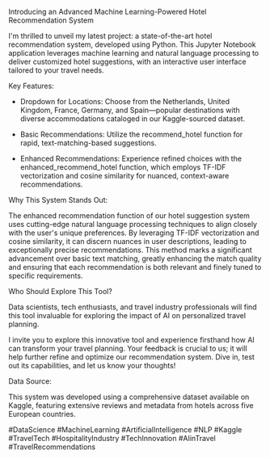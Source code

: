 Introducing an Advanced Machine Learning-Powered Hotel Recommendation System



I'm thrilled to unveil my latest project: a state-of-the-art hotel recommendation system, developed using Python. This Jupyter Notebook application leverages machine learning and natural language processing to deliver customized hotel suggestions, with an interactive user interface tailored to your travel needs.





Key Features:



- Dropdown for Locations: Choose from the Netherlands, United Kingdom, France, Germany, and Spain—popular destinations with diverse accommodations cataloged in our Kaggle-sourced dataset.



- Basic Recommendations: Utilize the recommend_hotel function for rapid, text-matching-based suggestions.



- Enhanced Recommendations: Experience refined choices with the enhanced_recommend_hotel function, which employs TF-IDF vectorization and cosine similarity for nuanced, context-aware recommendations.



Why This System Stands Out:

The enhanced recommendation function of our hotel suggestion system uses cutting-edge natural language processing techniques to align closely with the user's unique preferences. By leveraging TF-IDF vectorization and cosine similarity, it can discern nuances in user descriptions, leading to exceptionally precise recommendations. This method marks a significant advancement over basic text matching, greatly enhancing the match quality and ensuring that each recommendation is both relevant and finely tuned to specific requirements.



Who Should Explore This Tool?

Data scientists, tech enthusiasts, and travel industry professionals will find this tool invaluable for exploring the impact of AI on personalized travel planning.



I invite you to explore this innovative tool and experience firsthand how AI can transform your travel planning. Your feedback is crucial to us; it will help further refine and optimize our recommendation system. Dive in, test out its capabilities, and let us know your thoughts!



Data Source:

This system was developed using a comprehensive dataset available on Kaggle, featuring extensive reviews and metadata from hotels across five European countries.



#DataScience #MachineLearning #ArtificialIntelligence #NLP #Kaggle #TravelTech #HospitalityIndustry #TechInnovation #AIinTravel #TravelRecommendations
